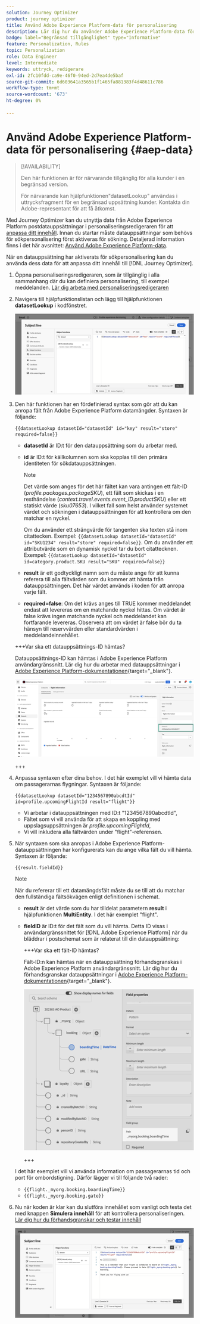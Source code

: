 ```yaml
---
solution: Journey Optimizer
product: journey optimizer
title: Använd Adobe Experience Platform-data för personalisering
description: Lär dig hur du använder Adobe Experience Platform-data för personalisering.
badge: label="Begränsad tillgänglighet" type="Informative"
feature: Personalization, Rules
topic: Personalization
role: Data Engineer
level: Intermediate
keywords: uttryck, redigerare
exl-id: 2fc10fdd-ca9e-46f0-94ed-2d7ea4de5baf
source-git-commit: 6d603641a3565b1f1465fa881383f4d48611c786
workflow-type: tm+mt
source-wordcount: '673'
ht-degree: 0%

---
```


# Använd Adobe Experience Platform-data för personalisering {#aep-data}

>[!AVAILABILITY]
>
>Den här funktionen är för närvarande tillgänglig för alla kunder i en begränsad version.
>
>För närvarande kan hjälpfunktionen&quot;datasetLookup&quot; användas i uttrycksfragment för en begränsad uppsättning kunder. Kontakta din Adobe-representant för att få åtkomst.

Med Journey Optimizer kan du utnyttja data från Adobe Experience Platform postdatauppsättningar i personaliseringsredigeraren för att [anpassa ditt innehåll](../personalization/personalize.md). Innan du startar måste datauppsättningar som behövs för sökpersonalisering först aktiveras för sökning. Detaljerad information finns i det här avsnittet: [Använd Adobe Experience Platform-data](../data/lookup-aep-data.md).

När en datauppsättning har aktiverats för sökpersonalisering kan du använda dess data för att anpassa ditt innehåll till [!DNL Journey Optimizer].

1. Öppna personaliseringsredigeraren, som är tillgänglig i alla sammanhang där du kan definiera personalisering, till exempel meddelanden. [Lär dig arbeta med personaliseringsredigeraren](../personalization/personalization-build-expressions.md)

1. Navigera till hjälpfunktionslistan och lägg till hjälpfunktionen **datasetLookup** i kodfönstret.

   ![](assets/aep-data-helper.png)

1. Den här funktionen har en fördefinierad syntax som gör att du kan anropa fält från Adobe Experience Platform datamängder. Syntaxen är följande:

   ```
   {{datasetLookup datasetId="datasetId" id="key" result="store" required=false}}
   ```

   * **datasetId** är ID:t för den datauppsättning som du arbetar med.
   * **id** är ID:t för källkolumnen som ska kopplas till den primära identiteten för sökdatauppsättningen.

     >[!NOTE]
     >
     >Det värde som anges för det här fältet kan vara antingen ett fält-ID (*profile.packages.packageSKU*), ett fält som skickas i en resthändelse (*context.travel.events.event_ID.productSKU*) eller ett statiskt värde (*sku07653*). I vilket fall som helst använder systemet värdet och sökningen i datauppsättningen för att kontrollera om den matchar en nyckel.
     >
     >Om du använder ett strängvärde för tangenten ska texten stå inom citattecken. Exempel: `{{datasetLookup datasetId="datasetId" id="SKU1234" result="store" required=false}}`. Om du använder ett attributvärde som en dynamisk nyckel tar du bort citattecknen. Exempel: `{{datasetLookup datasetId="datasetId" id=category.product.SKU result="SKU" required=false}}`

   * **result** är ett godtyckligt namn som du måste ange för att kunna referera till alla fältvärden som du kommer att hämta från datauppsättningen. Det här värdet används i koden för att anropa varje fält.

   * **required=false**: Om det krävs anges till TRUE kommer meddelandet endast att levereras om en matchande nyckel hittas. Om värdet är false krävs ingen matchande nyckel och meddelandet kan fortfarande levereras. Observera att om värdet är false bör du ta hänsyn till reservvärden eller standardvärden i meddelandeinnehållet.

   +++Var ska ett datauppsättnings-ID hämtas?

   Datauppsättnings-ID kan hämtas i Adobe Experience Platform användargränssnitt. Lär dig hur du arbetar med datauppsättningar i [Adobe Experience Platform-dokumentationen](https://experienceleague.adobe.com/sv/docs/experience-platform/catalog/datasets/user-guide#view-datasets){target="_blank"}.

   ![](assets/aep-data-dataset.png)

   +++

1. Anpassa syntaxen efter dina behov. I det här exemplet vill vi hämta data om passagerarnas flygningar. Syntaxen är följande:

   ```
   {{datasetLookup datasetId="1234567890abcdtId" id=profile.upcomingFlightId result="flight"}}
   ```

   * Vi arbetar i datauppsättningen med ID:t &quot;1234567890abcdtId&quot;,
   * Fältet som vi vill använda för att skapa en koppling med uppslagsuppsättningen är *profile.upcomingFlightId*,
   * Vi vill inkludera alla fältvärden under &quot;flight&quot;-referensen.

1. När syntaxen som ska anropas i Adobe Experience Platform-datauppsättningen har konfigurerats kan du ange vilka fält du vill hämta. Syntaxen är följande:

   ```
   {{result.fieldId}}
   ```

   >[!NOTE]
   >
   >När du refererar till ett datamängdsfält måste du se till att du matchar den fullständiga fältsökvägen enligt definitionen i schemat.

   * **result** är det värde som du har tilldelat parametern **result** i hjälpfunktionen **MultiEntity**. I det här exemplet &quot;flight&quot;.
   * **fieldID** är ID:t för det fält som du vill hämta. Detta ID visas i användargränssnittet för [!DNL Adobe Experience Platform] när du bläddrar i postschemat som är relaterat till din datauppsättning:

     +++Var ska ett fält-ID hämtas?

     Fält-ID:n kan hämtas när en datauppsättning förhandsgranskas i Adobe Experience Platform användargränssnitt. Lär dig hur du förhandsgranskar datauppsättningar i [Adobe Experience Platform-dokumentationen](https://experienceleague.adobe.com/sv/docs/experience-platform/catalog/datasets/user-guide#preview){target="_blank"}.

     ![](assets/aep-data-field.png)

     +++

   I det här exemplet vill vi använda information om passagerarnas tid och port för ombordstigning. Därför lägger vi till följande två rader:

   * `{{flight._myorg.booking.boardingTime}}`
   * `{{flight._myorg.booking.gate}}`

1. Nu när koden är klar kan du slutföra innehållet som vanligt och testa det med knappen **Simulera innehåll** för att kontrollera personaliseringen. [Lär dig hur du förhandsgranskar och testar innehåll](../content-management/preview-test.md)


   ![](assets/aep-data-sample.png)
